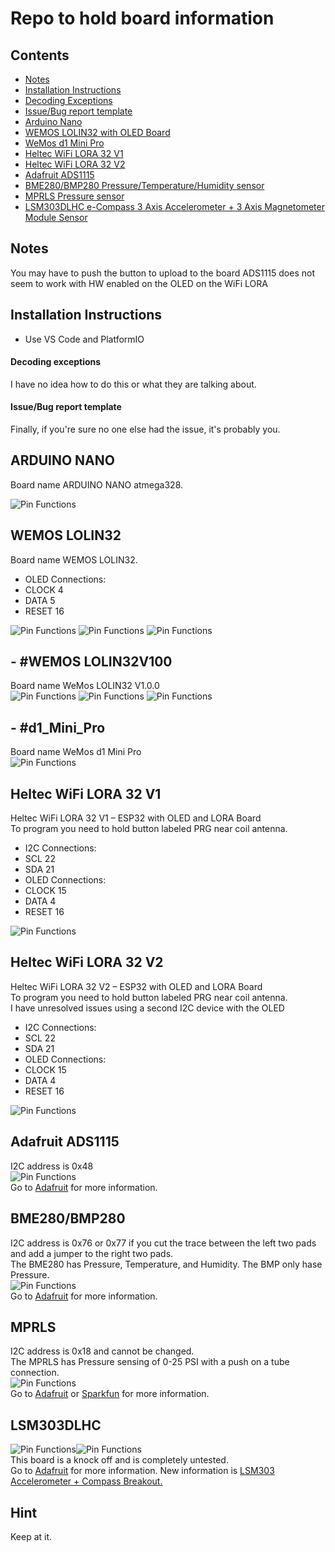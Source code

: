 # Repo to hold board information
### 

## Contents
- [Notes](#notes)
- [Installation Instructions](#installation-instructions)
- [Decoding Exceptions](#decoding-exceptions)
- [Issue/Bug report template](#issuebug-report-template)
- [Arduino Nano](#ARDUINO-NANO)
- [WEMOS LOLIN32 with OLED Board](#WEMOS-LOLIN32)
- [WeMos d1 Mini Pro](#d1_Mini_Pro)
- [Heltec WiFi LORA 32 V1](#Heltec-WiFi-LORA-32-V1)
- [Heltec WiFi LORA 32 V2](#Heltec-WiFi-LORA-32-V2)
- [Adafruit ADS1115](#Adafruit-ADS1115)
- [BME280/BMP280 Pressure/Temperature/Humidity sensor](#BME280/BMP280)
- [MPRLS Pressure sensor](#MPRLS)
- [LSM303DLHC e-Compass 3 Axis Accelerometer + 3 Axis Magnetometer Module Sensor](#LSM303DLHC) 

## Notes

You may have to push the button to upload to the board
ADS1115 does not seem to work with HW enabled on the OLED on the WiFi LORA
## Installation Instructions
- Use VS Code and PlatformIO

#### Decoding exceptions

I have no idea how to do this or what they are talking about.

#### Issue/Bug report template

Finally, if you're sure no one else had the issue, it's probably you.

## ARDUINO NANO
Board name ARDUINO NANO atmega328.<br/>
<ul>
</ul>

![Pin Functions](docs/arduino-nano-pinout.png)

## WEMOS LOLIN32
Board name WEMOS LOLIN32.<br/>
<ul>
    <li>OLED Connections:</li>
        <li>CLOCK 4</li>
        <li>DATA 5</li>
        <li>RESET 16</li>
</ul>

![Pin Functions](docs/WemosESP32OLEDTop.jpg)
![Pin Functions](docs/WemosESP32OLEDBottom.jpg)
![Pin Functions](docs/WemosESP32OLEDPinout.jpg)
## - #WEMOS LOLIN32V100
Board name WeMos LOLIN32 V1.0.0<br/>
![Pin Functions](docs/ESP32WeMosLOLIN32Top.jpg)
![Pin Functions](docs/ESP32WeMosLOLIN32Bottom.jpg)
![Pin Functions](docs/ESP32WeMosLOLIN32Pinout.png)
## - #d1_Mini_Pro
Board name WeMos d1 Mini Pro<br/>
![Pin Functions](docs/wemos_d1_mini_pro_pinout.png)
## Heltec WiFi LORA 32 V1
Heltec WiFi LORA 32 V1 – ESP32 with OLED and LORA Board<br/>
To program you need to hold button labeled PRG near coil antenna.<br/>
<ul>
    <li>I2C Connections:</li>
        <li>SCL 22</li>
        <li>SDA 21</li>
    <li>OLED Connections:</li>
        <li>CLOCK 15</li>
        <li>DATA 4</li>
        <li>RESET 16</li>
</ul>

![Pin Functions](docs/WiFi-LORA-32-pinout-Diagram.png)
## Heltec WiFi LORA 32 V2
Heltec WiFi LORA 32 V2 – ESP32 with OLED and LORA Board<br/>
To program you need to hold button labeled PRG near coil antenna.<br/>
I have unresolved issues using a second I2C device with the OLED<br/>
<ul>
    <li>I2C Connections:</li>
        <li>SCL 22</li>
        <li>SDA 21</li>
    <li>OLED Connections:</li>
        <li>CLOCK 15</li>
        <li>DATA 4</li>
        <li>RESET 16</li>
</ul>

![Pin Functions](docs/WIFI_LoRa_32_V2PinDiagram.png)
## Adafruit ADS1115
I2C address is 0x48<br/>
![Pin Functions](docs/AdafruitADS1015ADS1115PinDiagram.jpg)<br/>
Go to [Adafruit](https://www.adafruit.com/product/1085) for more information.<br/>
## BME280/BMP280
I2C address is 0x76 or 0x77 if you cut the trace between the left two pads and add a jumper to the right two pads.<br/>
The BME280 has Pressure, Temperature, and Humidity. The BMP only hase Pressure.<br/>
![Pin Functions](docs/BMP280.jpg)<br/>
Go to [Adafruit](https://learn.adafruit.com/adafruit-bme280-humidity-barometric-pressure-temperature-sensor-breakout) for more information.<br/>

## MPRLS
I2C address is 0x18 and cannot be changed.<br/>
The MPRLS has Pressure sensing of 0-25 PSI with a push on a tube connection.<br/>
![Pin Functions](docs/MPRLS3965-00.jpg)<br/>
Go to [Adafruit](https://www.adafruit.com/products/3965) or [Sparkfun](https://www.sparkfun.com/products/16476) for more information.<br/>

## LSM303DLHC
![Pin Functions](docs/LSM303DLHCe-Compass3AxisAccelerometerAnd3AxisMagnetometerModule.jpg)![Pin Functions](docs/LSM303DLHCe-Compass3AxisAccelerometerAnd3AxisMagnetometerModule61VO3bK8u+L._AC_SX679_.jpg) <br/>
This board is a knock off and is completely untested.<br/>
Go to [Adafruit](https://www.adafruit.com/product/1120) for more information. New information is [LSM303 Accelerometer + Compass Breakout.](https://learn.adafruit.com/lsm303-accelerometer-slash-compass-breakout/coding)<br/>

## Hint
Keep at it.